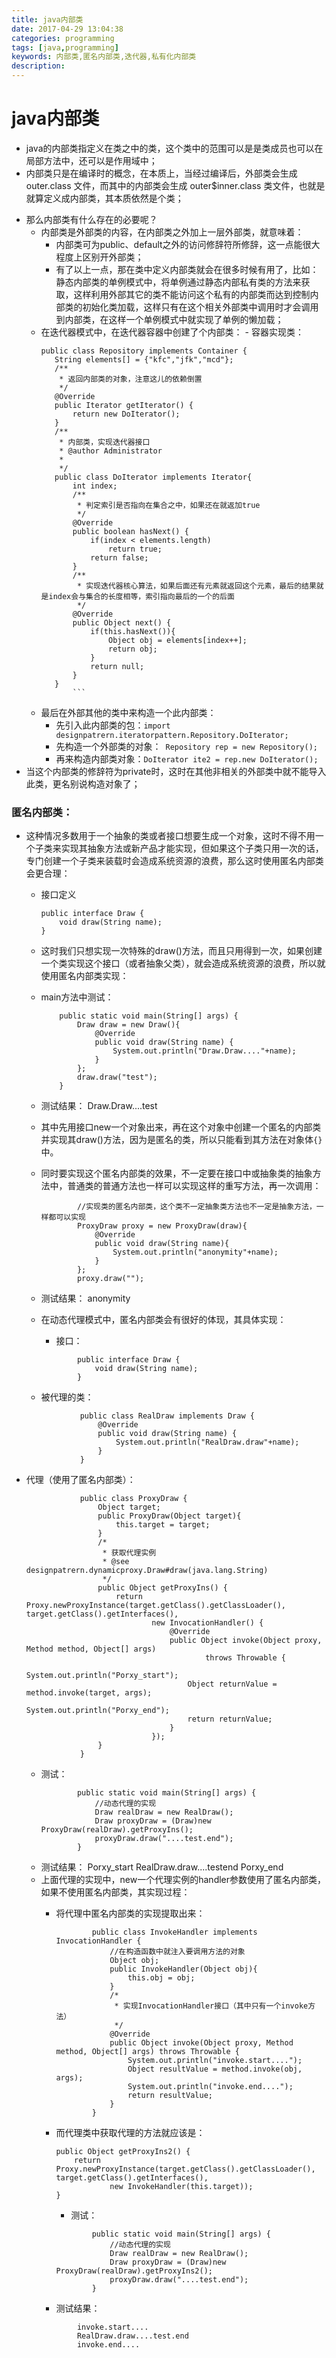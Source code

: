 ```yaml
---
title: java内部类
date: 2017-04-29 13:04:38
categories: programming
tags: [java,programming]
keywords: 内部类,匿名内部类,迭代器,私有化内部类
description:
---
```

# java内部类


- java的内部类指定义在类之中的类，这个类中的范围可以是是类成员也可以在局部方法中，还可以是作用域中；
- 内部类只是在编译时的概念，在本质上，当经过编译后，外部类会生成 outer.class 文件，而其中的内部类会生成 outer$inner.class 类文件，也就是就算定义成内部类，其本质依然是个类；

<!--more-->

- 那么内部类有什么存在的必要呢？
	- 内部类是外部类的内容，在内部类之外加上一层外部类，就意味着：
		- 内部类可为public、default之外的访问修辞符所修辞，这一点能很大程度上区别开外部类；
		- 有了以上一点，那在类中定义内部类就会在很多时候有用了，比如：静态内部类的单例模式中，将单例通过静态内部私有类的方法来获取，这样利用外部其它的类不能访问这个私有的内部类而达到控制内部类的初始化类加载，这样只有在这个相关外部类中调用时才会调用到内部类，在这样一个单例模式中就实现了单例的懒加载；
	- 在迭代器模式中，在迭代器容器中创建了个内部类：
			- 容器实现类：
		 ```
		public class Repository implements Container {
			String elements[] = {"kfc","jfk","mcd"};
			/**
			 * 返回内部类的对象，注意这儿的依赖倒置
			 */
			@Override
			public Iterator getIterator() {
				return new DoIterator();
			}
			/**
			 * 内部类，实现迭代器接口
			 * @author Administrator
			 *
			 */
			public class DoIterator implements Iterator{
				int index;
				/**
				 * 判定索引是否指向在集合之中，如果还在就返加true
				 */
				@Override
				public boolean hasNext() {
					if(index < elements.length)
						return true;
					return false;
				}
				/**
				 * 实现迭代器核心算法，如果后面还有元素就返回这个元素，最后的结果就是index会与集合的长度相等，索引指向最后的一个的后面
				 */
				@Override
				public Object next() {
					if(this.hasNext()){
						Object obj = elements[index++];
						return obj;
					}
					return null;
				}
			}
				```

	- 最后在外部其他的类中来构造一个此内部类：
		- 先引入此内部类的包：`import designpatrern.iteratorpattern.Repository.DoIterator;`
		- 先构造一个外部类的对象：`	Repository rep = new Repository();`
		- 再来构造内部类对象：`DoIterator ite2 = rep.new DoIterator();`
- 当这个内部类的修辞符为private时，这时在其他非相关的外部类中就不能导入此类，更名别说构造对象了；


### 匿名内部类：

- 这种情况多数用于一个抽象的类或者接口想要生成一个对象，这时不得不用一个子类来实现其抽象方法或新产品才能实现，但如果这个子类只用一次的话，专门创建一个子类来装载时会造成系统资源的浪费，那么这时使用匿名内部类会更合理：
	- 接口定义
		```
		public interface Draw {
			void draw(String name);
		}
		```

	- 这时我们只想实现一次特殊的draw()方法，而且只用得到一次，如果创建一个类实现这个接口（或者抽象父类），就会造成系统资源的浪费，所以就使用匿名内部类实现：
	- main方法中测试：
		```
			public static void main(String[] args) {
				Draw draw = new Draw(){
					@Override
					public void draw(String name) {
						System.out.println("Draw.Draw...."+name);
					}
				};
				draw.draw("test");
			}
		```

	- 测试结果：
			Draw.Draw....test
	- 其中先用接口new一个对象出来，再在这个对象中创建一个匿名的内部类并实现其draw()方法，因为是匿名的类，所以只能看到其方法在对象体`{}`中。
	- 同时要实现这个匿名内部类的效果，不一定要在接口中或抽象类的抽象方法中，普通类的普通方法也一样可以实现这样的重写方法，再一次调用：

		```
				//实现类的匿名内部类，这个类不一定抽象类方法也不一定是抽象方法，一样都可以实现
				ProxyDraw proxy = new ProxyDraw(draw){
					@Override
					public void draw(String name){
						System.out.println("anonymity"+name);
					}
				};
				proxy.draw("");
		```
	- 测试结果：
			anonymity
	- 在动态代理模式中，匿名内部类会有很好的体现，其具体实现：
		- 接口：
		```
				public interface Draw {
					void draw(String name);
				}
		```
	- 被代理的类：
	```
				public class RealDraw implements Draw {
					@Override
					public void draw(String name) {
						System.out.println("RealDraw.draw"+name);
					}
				}
	```
- 代理（使用了匿名内部类）：

	```
				public class ProxyDraw {
					Object target;
					public ProxyDraw(Object target){
						this.target = target;
					}
					/*
					 * 获取代理实例
					 * @see designpatrern.dynamicproxy.Draw#draw(java.lang.String)
					 */
					public Object getProxyIns() {
						return Proxy.newProxyInstance(target.getClass().getClassLoader(), target.getClass().getInterfaces(),
								new InvocationHandler() {
									@Override
									public Object invoke(Object proxy, Method method, Object[] args)
											throws Throwable {
										System.out.println("Porxy_start");
										Object returnValue = method.invoke(target, args);
										System.out.println("Porxy_end");
										return returnValue;
									}
								});
					}
				}
	```
	- 测试：
		```
				public static void main(String[] args) {
					//动态代理的实现
					Draw realDraw = new RealDraw();
					Draw proxyDraw = (Draw)new ProxyDraw(realDraw).getProxyIns();
					proxyDraw.draw("....test.end");
				}
		```
	- 测试结果：
			Porxy_start
			RealDraw.draw....testend
			Porxy_end
	- 上面代理的实现中，new一个代理实例的handler参数使用了匿名内部类，如果不使用匿名内部类，其实现过程：
		- 将代理中匿名内部类的实现提取出来：
			```
					public class InvokeHandler implements InvocationHandler {
						//在构造函数中就注入要调用方法的对象
						Object obj;
						public InvokeHandler(Object obj){
							this.obj = obj;
						}
						/*
						 * 实现InvocationHandler接口（其中只有一个invoke方法）
						 */
						@Override
						public Object invoke(Object proxy, Method method, Object[] args) throws Throwable {
							System.out.println("invoke.start....");
							Object resultValue = method.invoke(obj, args);
							System.out.println("invoke.end....");
							return resultValue;
						}
					}
			```
		- 而代理类中获取代理的方法就应该是：

			```
			public Object getProxyIns2() {
				return Proxy.newProxyInstance(target.getClass().getClassLoader(), target.getClass().getInterfaces(),
						new InvokeHandler(this.target));
			}
			```
			- 测试：
			```
					public static void main(String[] args) {
						//动态代理的实现
						Draw realDraw = new RealDraw();
						Draw proxyDraw = (Draw)new ProxyDraw(realDraw).getProxyIns2();
						proxyDraw.draw("....test.end");
					}
			```
		- 测试结果：
		```
				invoke.start....
				RealDraw.draw....test.end
				invoke.end....
		```
